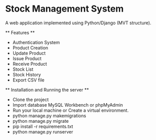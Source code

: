 # Stock Management System

A web application implemented using Python/Django (MVT structure).



** Features **
 
  * Authentication System
  * Product Creation
  * Update Product
  * Issue Product
  * Receive Product
  * Stock List
  * Stock History
  * Export CSV file
   
 ** Installation and Running the server **

 * Clone the project
 * Import database MySQL Workbench or phpMyAdmin
 * Run your local machine or Create a virtual environment.
 * python manage.py makemigrations
 * python manage.py migrate
 * pip install -r requirements.txt
 * python manage.py runserver
